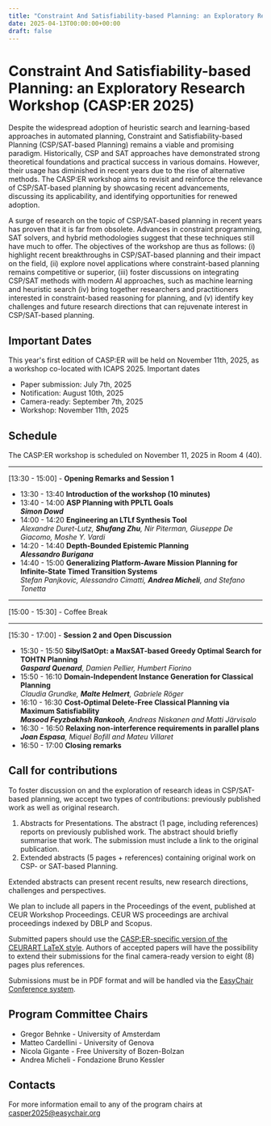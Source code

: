 ```yaml
---
title: "Constraint And Satisfiability-based Planning: an Exploratory Research Workshop (CASP:ER 2025)"
date: 2025-04-13T00:00:00+00:00
draft: false
---
```



# Constraint And Satisfiability-based Planning: an Exploratory Research Workshop (CASP:ER 2025)

Despite the widespread adoption of heuristic search and learning-based approaches in automated planning, Constraint and Satisfiability-based Planning (CSP/SAT-based Planning) remains a viable and promising paradigm. Historically, CSP and SAT approaches have demonstrated strong theoretical foundations and practical success in various domains. However, their usage has diminished in recent years due to the rise of alternative methods. The CASP:ER workshop aims to revisit and reinforce the relevance of CSP/SAT-based planning by showcasing recent advancements, discussing its applicability, and identifying opportunities for renewed adoption.

A surge of research on the topic of CSP/SAT-based planning in recent years has proven that it is far from obsolete. Advances in constraint programming, SAT solvers, and hybrid methodologies suggest that these techniques still have much to offer.
The objectives of the workshop are thus as follows: (i) highlight recent breakthroughs in CSP/SAT-based planning and their impact on the field, (ii) explore novel applications where constraint-based planning remains competitive or superior, (iii) foster discussions on integrating CSP/SAT methods with modern AI approaches, such as machine learning and heuristic search (iv) bring together researchers and practitioners interested in constraint-based reasoning for planning, and (v) identify key challenges and future research directions that can rejuvenate interest in CSP/SAT-based planning.



## Important Dates
This year's first edition of CASP:ER will be held on November 11th, 2025, as a workshop co-located with ICAPS 2025.
Important dates
 - Paper submission: July 7th, 2025
 - Notification:    	August 10th, 2025
 - Camera-ready:    	September 7th, 2025
 - Workshop: November 11th, 2025


## Schedule

The CASP:ER workshop is scheduled on November 11, 2025 in Room 4 (40).

---
[13:30 - 15:00] - **Opening Remarks and Session 1**
- 13:30 - 13:40 **Introduction of the workshop (10 minutes)**
- 13:40 - 14:00 **ASP Planning with PPLTL Goals** <br> ***Simon Dowd***
- 14:00 - 14:20 **Engineering an LTLf Synthesis Tool** <br> *Alexandre Duret-Lutz, **Shufang Zhu**, Nir Piterman, Giuseppe De Giacomo, Moshe Y. Vardi*
- 14:20 - 14:40 **Depth-Bounded Epistemic Planning** <br> ***Alessandro Burigana***
- 14:40 - 15:00 **Generalizing Platform-Aware Mission Planning for Infinite-State Timed Transition Systems** <br> *Stefan Panjkovic, Alessandro Cimatti, **Andrea Micheli**, and Stefano Tonetta*

---
[15:00 - 15:30] - Coffee Break

---
[15:30 - 17:00] - **Session 2 and Open Discussion**
- 15:30 - 15:50 **SibylSatOpt: a MaxSAT-based Greedy Optimal Search for TOHTN Planning** <br> ***Gaspard Quenard**, Damien Pellier, Humbert Fiorino*
- 15:50 - 16:10 **Domain-Independent Instance Generation for Classical Planning** <br> *Claudia Grundke, **Malte Helmert**, Gabriele Röger*
- 16:10 - 16:30 **Cost-Optimal Delete-Free Classical Planning via Maximum Satisfiability** <br> ***Masood Feyzbakhsh Rankooh**, Andreas Niskanen and Matti Järvisalo*
- 16:30 - 16:50 **Relaxing non-interference requirements in parallel plans** <br> ***Joan Espasa**, Miquel Bofill and Mateu Villaret*
- 16:50 - 17:00 **Closing remarks**



## Call for contributions

To foster discussion on and the exploration of research ideas in CSP/SAT-based planning, we accept two types of contributions: previously published work as well as original research.

1. Abstracts for Presentations. The abstract (1 page, including references) reports on previously published work. The abstract should briefly summarise that work. The submission must include a link to the original publication.
2. Extended abstracts  (5 pages + references) containing original work on CSP- or SAT-based Planning.

Extended abstracts can present recent results, new research directions, challenges and perspectives.

We plan to include all papers in the Proceedings of the event, published at CEUR Workshop Proceedings. CEUR WS proceedings are archival proceedings indexed by DBLP and Scopus.
 
Submitted papers should use the [CASP:ER-specific version of the CEURART LaTeX style](https://icaps25.icaps-conference.org/files/ceur-casper.zip). Authors of accepted papers will have the possibility to extend their submissions for the final camera-ready version to eight (8) pages plus references.

Submissions must be in PDF format and will be handled via the [EasyChair Conference system](https://easychair.org/my/conference?conf=casper2025).

## Program Committee Chairs
 
- Gregor Behnke - University of Amsterdam
- Matteo Cardellini - University of Genova
- Nicola Gigante - Free University of Bozen-Bolzan
- Andrea Micheli - Fondazione Bruno Kessler

## Contacts

For more information email to any of the program chairs at [casper2025@easychair.org](mailto:casper2025@easychair.org)
